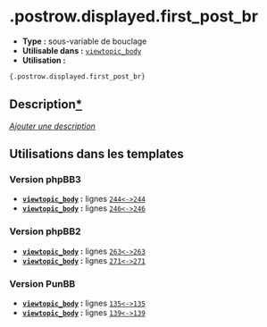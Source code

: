 # .postrow.displayed.first_post_br
* __Type :__ sous-variable de bouclage
* __Utilisable dans :__ [`viewtopic_body`](../tpl/viewtopic_body.md#readme)
* __Utilisation :__

```html
{.postrow.displayed.first_post_br}
```

## Description[*](https://fa-tvars.appspot.com/var/.postrow.displayed.first_post_br)
[*Ajouter une description*](https://fa-tvars.appspot.com/var/.postrow.displayed.first_post_br)

## Utilisations dans les templates

### Version phpBB3
* __[`viewtopic_body`](../tpl/viewtopic_body.md#readme) :__ lignes [`244`](../src/prosilver/viewtopic_body.tpl#L244)[`<->`](../src/prosilver/viewtopic_body.tpl#L244-L244)[`244`](../src/prosilver/viewtopic_body.tpl#L244)
* __[`viewtopic_body`](../tpl/viewtopic_body.md#readme) :__ lignes [`246`](../src/prosilver/viewtopic_body.tpl#L246)[`<->`](../src/prosilver/viewtopic_body.tpl#L246-L246)[`246`](../src/prosilver/viewtopic_body.tpl#L246)

### Version phpBB2
* __[`viewtopic_body`](../tpl/viewtopic_body.md#readme) :__ lignes [`263`](../src/subsilver/viewtopic_body.tpl#L263)[`<->`](../src/subsilver/viewtopic_body.tpl#L263-L263)[`263`](../src/subsilver/viewtopic_body.tpl#L263)
* __[`viewtopic_body`](../tpl/viewtopic_body.md#readme) :__ lignes [`271`](../src/subsilver/viewtopic_body.tpl#L271)[`<->`](../src/subsilver/viewtopic_body.tpl#L271-L271)[`271`](../src/subsilver/viewtopic_body.tpl#L271)

### Version PunBB
* __[`viewtopic_body`](../tpl/viewtopic_body.md#readme) :__ lignes [`135`](../src/punbb/viewtopic_body.tpl#L135)[`<->`](../src/punbb/viewtopic_body.tpl#L135-L135)[`135`](../src/punbb/viewtopic_body.tpl#L135)
* __[`viewtopic_body`](../tpl/viewtopic_body.md#readme) :__ lignes [`139`](../src/punbb/viewtopic_body.tpl#L139)[`<->`](../src/punbb/viewtopic_body.tpl#L139-L139)[`139`](../src/punbb/viewtopic_body.tpl#L139)

